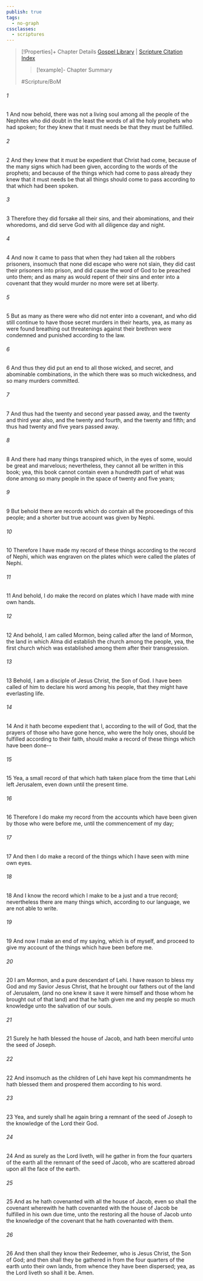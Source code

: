 ```yaml
---
publish: true
tags:
  - no-graph
cssclasses:
  - scriptures
---
```

>[!Properties]+ Chapter Details
>[Gospel Library](https://churchofjesuschrist.org/study/scriptures/bofm/3-ne/5?lang=eng)    |    [Scripture Citation Index](https://scriptures.byu.edu/#0d705::c0d705)
>>[!example]- Chapter Summary
>> 
> 
>
>#Scripture/BoM
###### 1
1 And now behold, there was not a living soul among all the people of the Nephites who did doubt in the least the words of all the holy prophets who had spoken; for they knew that it must needs be that they must be fulfilled.
###### 2
2 And they knew that it must be expedient that Christ had come, because of the many signs which had been given, according to the words of the prophets; and because of the things which had come to pass already they knew that it must needs be that all things should come to pass according to that which had been spoken.
###### 3
3 Therefore they did forsake all their sins, and their abominations, and their whoredoms, and did serve God with all diligence day and night.
###### 4
4 And now it came to pass that when they had taken all the robbers prisoners, insomuch that none did escape who were not slain, they did cast their prisoners into prison, and did cause the word of God to be preached unto them; and as many as would repent of their sins and enter into a covenant that they would murder no more were set at liberty.
###### 5
5 But as many as there were who did not enter into a covenant, and who did still continue to have those secret murders in their hearts, yea, as many as were found breathing out threatenings against their brethren were condemned and punished according to the law.
###### 6
6 And thus they did put an end to all those wicked, and secret, and abominable combinations, in the which there was so much wickedness, and so many murders committed.
###### 7
7 And thus had the twenty and second year passed away, and the twenty and third year also, and the twenty and fourth, and the twenty and fifth; and thus had twenty and five years passed away.
###### 8
8 And there had many things transpired which, in the eyes of some, would be great and marvelous; nevertheless, they cannot all be written in this book; yea, this book cannot contain even a hundredth part of what was done among so many people in the space of twenty and five years;
###### 9
9 But behold there are records which do contain all the proceedings of this people; and a shorter but true account was given by Nephi.
###### 10
10 Therefore I have made my record of these things according to the record of Nephi, which was engraven on the plates which were called the plates of Nephi.
###### 11
11 And behold, I do make the record on plates which I have made with mine own hands.
###### 12
12 And behold, I am called Mormon, being called after the land of Mormon, the land in which Alma did establish the church among the people, yea, the first church which was established among them after their transgression.
###### 13
13 Behold, I am a disciple of Jesus Christ, the Son of God. I have been called of him to declare his word among his people, that they might have everlasting life.
###### 14
14 And it hath become expedient that I, according to the will of God, that the prayers of those who have gone hence, who were the holy ones, should be fulfilled according to their faith, should make a record of these things which have been done--
###### 15
15 Yea, a small record of that which hath taken place from the time that Lehi left Jerusalem, even down until the present time.
###### 16
16 Therefore I do make my record from the accounts which have been given by those who were before me, until the commencement of my day;
###### 17
17 And then I do make a record of the things which I have seen with mine own eyes.
###### 18
18 And I know the record which I make to be a just and a true record; nevertheless there are many things which, according to our language, we are not able to write.
###### 19
19 And now I make an end of my saying, which is of myself, and proceed to give my account of the things which have been before me.
###### 20
20 I am Mormon, and a pure descendant of Lehi. I have reason to bless my God and my Savior Jesus Christ, that he brought our fathers out of the land of Jerusalem, (and no one knew it save it were himself and those whom he brought out of that land) and that he hath given me and my people so much knowledge unto the salvation of our souls.
###### 21
21 Surely he hath blessed the house of Jacob, and hath been merciful unto the seed of Joseph.
###### 22
22 And insomuch as the children of Lehi have kept his commandments he hath blessed them and prospered them according to his word.
###### 23
23 Yea, and surely shall he again bring a remnant of the seed of Joseph to the knowledge of the Lord their God.
###### 24
24 And as surely as the Lord liveth, will he gather in from the four quarters of the earth all the remnant of the seed of Jacob, who are scattered abroad upon all the face of the earth.
###### 25
25 And as he hath covenanted with all the house of Jacob, even so shall the covenant wherewith he hath covenanted with the house of Jacob be fulfilled in his own due time, unto the restoring all the house of Jacob unto the knowledge of the covenant that he hath covenanted with them.
###### 26
26 And then shall they know their Redeemer, who is Jesus Christ, the Son of God; and then shall they be gathered in from the four quarters of the earth unto their own lands, from whence they have been dispersed; yea, as the Lord liveth so shall it be. Amen.
